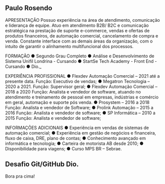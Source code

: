 ## Paulo Rosendo

APRESENTAÇÃO
Possuo experiência na área de atendimento, comunicação e liderança de equipe. Atuo em
atendimento B2B/ B2C e comunicação estratégica na prestação de suporte e-commerce,
vendas e ofertas de produtos financeiros, de automação comercial, cancelamento de compra e
venda. Constante interface com as demais áreas da organização, com o intuito de garantir o
alinhamento multifuncional dos processos.

FORMAÇÃO
● Segundo Grau Completo
● Análise e Desenvolvimento de Sistema Unifil Londrina - Cursando
● StartSe Tech Academy - Front End - Cursando
● Dio._

EXPERIÊNCIA PROFISSIONAL
● Flexdev Automação Comercial – 2021 até a presente data.
Função: Executivo de vendas;
● Megatron Tecnologia – 2020 a 2021.
Função: Supervisor geral;
● Flexdev Automação Comercial – 2018 a 2020
Função: Analista e vendedor de software, atuando no atendimento e treinamento de pessoal em empresas,
indústrias e comércio em geral, automação e suporte pós venda.
● Prosystem – 2016 a 2018
Função: Analista e vendedor de Software;
● Prolink Automação – 2015 a 2016
Função: Analista e vendedor de software;
● SP Informática – 2010 a 2015
Função: Analista e vendedor de software;

INFORMAÇÕES ADICIONAIS
● Experiência em vendas de sistemas de automação comercial;
● Experiência em gestão de negócios e financeira, fluxo de caixa, DRE, plano de contas;
● Conhecimento avançado em informática e tecnologia;
● Carteira de motorista AB desde 2010;
● Disponibilidade para viagens;
● Curso MPS BR – Sebrae.




## Desafio Git/GitHub Dio.


Bora pra cima!
